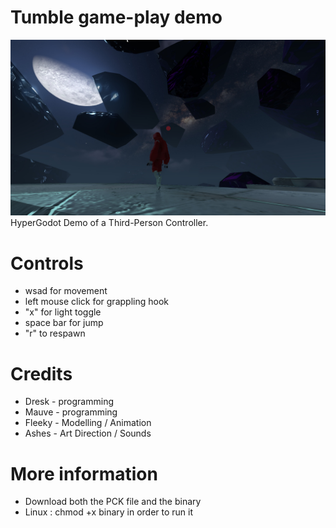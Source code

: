 # Tumble game-play demo
![tumble demo](tumble.jpg)
HyperGodot Demo of a Third-Person Controller.  

# Controls
* wsad for movement 
* left mouse click for grappling hook 
* "x" for light toggle
* space bar for jump
* "r" to respawn

# Credits
* Dresk - programming 
* Mauve - programming 
* Fleeky - Modelling / Animation 
* Ashes - Art Direction / Sounds 

# More information
* Download both the PCK file and the binary 
* Linux : chmod +x binary in order to run it

